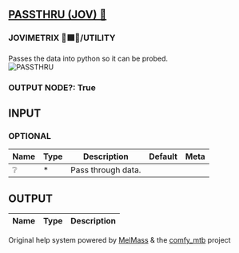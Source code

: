 [PASSTHRU (JOV) 🚌](https://github.com/Amorano/Jovimetrix-examples/blob/master/node/PASSTHRU/PASSTHRU.md)
--------------------------------------------------------------------------------------------------------
### JOVIMETRIX 🔺🟩🔵/UTILITY
  
Passes the data into python so it can be probed.  
![PASSTHRU](https://raw.githubusercontent.com/Amorano/Jovimetrix-examples/master/node/PASSTHRU/PASSTHRU.png)
### OUTPUT NODE?: True
INPUT
-----
### OPTIONAL
| Name | Type | Description | Default | Meta |
| --- | --- | --- | --- | --- |
| ❔ | \* | Pass through data. |  |  |
OUTPUT
------
| Name | Type | Description |
| --- | --- | --- |
Original help system powered by [MelMass](https://github.com/melMass) & the [comfy\_mtb](https://github.com/melMass/comfy_mtb) project
